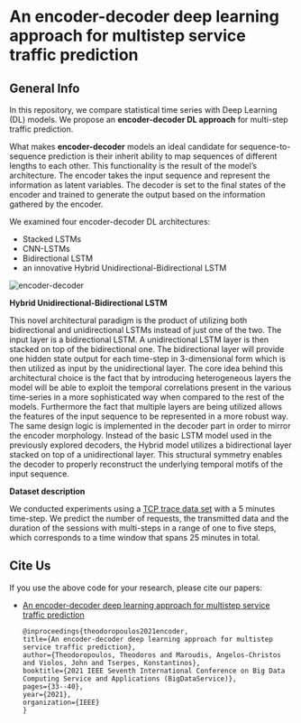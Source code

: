 # An encoder-decoder deep learning approach for multistep service traffic prediction

## General Info

In this repository, we compare statistical time series with Deep Learning (DL) models. We propose an **encoder-decoder DL approach** for multi-step traffic prediction. 

What makes **encoder-decoder** models an ideal candidate for sequence-to-sequence prediction is their inherit ability to map sequences of different lengths to each other. This functionality is the result of the model’s architecture. The encoder takes the input sequence and represent the information as latent variables. The decoder is set to the final states
of the encoder and trained to generate the output based on the information gathered by the encoder.

We examined four encoder-decoder DL architectures:

 - Stacked LSTMs  
 - CNN-LSTMs  
 - Bidirectional LSTM  
 - an innovative Hybrid Unidirectional-Bidirectional LSTM

![encoder-decoder](https://github.com/f-coda/Encoder_Decoder-DL/assets/23379126/ce566c88-8191-41cd-94f8-4de9c21fbd04)

**Hybrid Unidirectional-Bidirectional LSTM**

This novel architectural paradigm is the product of utilizing both bidirectional and unidirectional LSTMs instead of just one of the two. The input layer is a bidirectional LSTM. A unidirectional LSTM layer is then stacked on top of the bidirectional one. The bidirectional layer will provide one hidden state output for each time-step in 3-dimensional
form which is then utilized as input by the unidirectional layer. The core idea behind this architectural choice is the fact that by introducing heterogeneous layers the model will be able to exploit the temporal correlations present in the various time-series in a more sophisticated way when compared to the rest of the models. Furthermore the fact that
multiple layers are being utilized allows the features of the input sequence to be represented in a more robust way. The same design logic is implemented in the decoder part in order to mirror the encoder morphology. Instead of the basic LSTM model used in the previously explored decoders, the Hybrid model utilizes a bidirectional layer stacked on top of a unidirectional layer. This structural symmetry enables the decoder to properly reconstruct the underlying temporal motifs of the input sequence.

**Dataset description**

We conducted experiments using a [TCP trace data set](https://ita.ee.lbl.gov/html/contrib/LBL-CONN-7.html) with a 5 minutes time-step. We predict the number of requests, the transmitted data and the duration of the sessions with multi-steps in a range of one to five steps, which corresponds to a time window that spans 25 minutes in total.

## Cite Us

If you use the above code for your research, please cite our papers:

- [An encoder-decoder deep learning approach for multistep service traffic prediction](https://ieeexplore.ieee.org/document/9564320)
     
      @inproceedings{theodoropoulos2021encoder,
      title={An encoder-decoder deep learning approach for multistep service traffic prediction},
      author={Theodoropoulos, Theodoros and Maroudis, Angelos-Christos and Violos, John and Tserpes, Konstantinos},
      booktitle={2021 IEEE Seventh International Conference on Big Data Computing Service and Applications (BigDataService)},
      pages={33--40},
      year={2021},
      organization={IEEE}
      }

